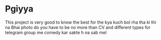 # Pgiyya
This project is very good to know the best for the kya kuch bol rha tha ki thi na Bhai photo do you have to be no more than CV and different types for telegram group me comedy kar sakte h na sab mel 
